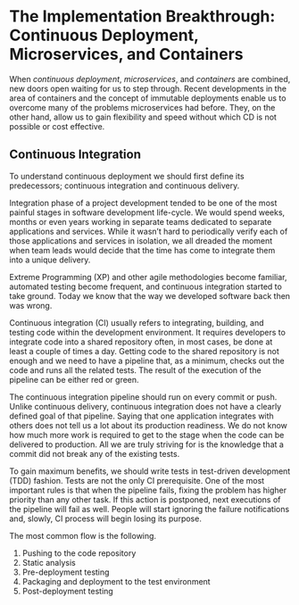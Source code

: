 # The Implementation Breakthrough: Continuous Deployment, Microservices, and Containers
When *continuous deployment*, *microservices*, and *containers* are combined, new doors open waiting for us to step through. Recent developments in the area of containers and the concept of immutable deployments enable us to overcome many of the problems microservices had before. They, on the other hand, allow us to gain flexibility and speed without which CD is not possible or cost effective.

## Continuous Integration
To understand continuous deployment we should first define its predecessors; continuous integration and continuous delivery.

Integration phase of a project development tended to be one of the most painful stages in software development life-cycle. We would spend weeks, months or even years working in separate teams dedicated to separate applications and services. While it wasn’t hard to periodically verify each of those applications and services in isolation, we all dreaded the moment when team leads would decide that the time has come to integrate them into a unique delivery.

Extreme Programming (XP) and other agile methodologies become familiar, automated testing become frequent, and continuous integration started to take ground. Today we know that the way we developed software back then was wrong.

Continuous integration (CI) usually refers to integrating, building, and testing code within the development environment. It requires developers to integrate code into a shared repository often, in most cases, be done at least a couple of times a day. Getting code to the shared repository is not enough and we need to have a pipeline that, as a minimum, checks out the code and runs all the related tests. The result of the execution of the pipeline can be either red or green.

The continuous integration pipeline should run on every commit or push. Unlike continuous delivery, continuous integration does not have a clearly defined goal of that pipeline. Saying that one application integrates with others does not tell us a lot about its production readiness. We do not know how much more work is required to get to the stage when the code can be delivered to production. All we are truly striving for is the knowledge that a commit did not break any of the existing tests.

To gain maximum benefits, we should write tests in test-driven development (TDD) fashion. Tests are not the only CI prerequisite. One of the most important rules is that when the pipeline fails, fixing the problem has higher priority than any other task. If this action is postponed, next executions of the pipeline will fail as well. People will start ignoring the failure notifications and, slowly, CI process will begin losing its purpose.

The most common flow is the following.
1. Pushing to the code repository
2. Static analysis
3. Pre-deployment testing
4. Packaging and deployment to the test environment
5. Post-deployment testing
